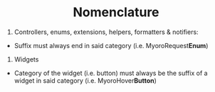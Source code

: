 <h1 align='center'>Nomenclature</h1>

1. Controllers, enums, extensions, helpers, formatters & notifiers:

- Suffix must always end in said category (i.e. MyoroRequest**Enum**)

1. Widgets

- Category of the widget (i.e. button) must always be the suffix of a widget in said category (i.e. MyoroHover**Button**)
